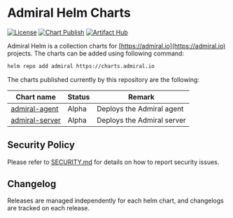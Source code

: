 # Admiral Helm Charts

[![License](https://img.shields.io/badge/License-Apache%202.0-blue.svg)](https://opensource.org/licenses/Apache-2.0)
[![Chart Publish](https://github.com/DataliftHQ/admiral-helm/actions/workflows/publish.yaml/badge.svg?branch=master)](https://github.com/DataliftHQ/datalift-helm/actions/workflows/publish.yaml)
[![Artifact Hub](https://img.shields.io/endpoint?url=https://artifacthub.io/badge/repository/admiral)](https://artifacthub.io/packages/search?repo=admiral)

Admiral Helm is a collection charts for [https://admiral.io](https://admiral.io) projects. The charts can be added using following command:

```bash
helm repo add admiral https://charts.admiral.io
```

The charts published currently by this repository are the following:

| Chart name | Status | Remark |
|------------|--------|--------|
| [admiral-agent](https://github.com/DataliftHQ/admiral-helm/tree/master/charts/admiral-agent)   | Alpha | Deploys the Admiral agent  |
| [admiral-server](https://github.com/DataliftHQ/admiral-helm/tree/master/charts/admiral-server) | Alpha | Deploys the Admiral server |

## Security Policy

Please refer to [SECURITY.md](https://github.com/DataliftHQ/admiral-helm/blob/master/SECURITY.md) for details on how to report security issues.

## Changelog

Releases are managed independently for each helm chart, and changelogs are tracked on each release.

